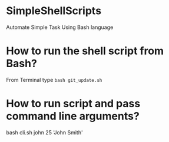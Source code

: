 # SimpleShellScripts
Automate Simple Task Using Bash language


# How to run the shell script from Bash?
From Terminal type `bash git_update.sh`

# How to run script and pass command line arguments?
bash cli.sh john 25 'John Smith'



